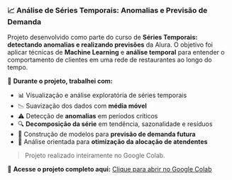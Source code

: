 ### 📈 Análise de Séries Temporais: Anomalias e Previsão de Demanda

Projeto desenvolvido como parte do curso de **Séries Temporais: detectando anomalias e realizando previsões** da Alura. O objetivo foi aplicar técnicas de **Machine Learning** e **análise temporal** para entender o comportamento de clientes em uma rede de restaurantes ao longo do tempo.

📌 **Durante o projeto, trabalhei com:**

- 📊 Visualização e análise exploratória de séries temporais
- 📉 Suavização dos dados com **média móvel**
- ⚠️ Detecção de **anomalias** em períodos críticos
- 🔍 **Decomposição da série** em tendência, sazonalidade e resíduos
- 🤖 Construção de modelos para **previsão de demanda futura**
- 👥 Análise orientada para **otimização da alocação de atendentes**

> Projeto realizado inteiramente no Google Colab.

🔗 **Acesse o projeto completo aqui:** [Clique para abrir no Google Colab](https://colab.research.google.com/drive/1g0omi6_h8-pysm5mftGgLEVUoaBAxdcc)
